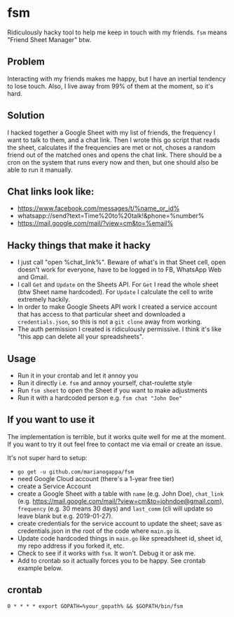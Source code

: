 # fsm
Ridiculously hacky tool to help me keep in touch with my friends. `fsm` means "Friend Sheet Manager" btw.

## Problem

Interacting with my friends makes me happy, but I have an inertial tendency to lose touch. Also, I live away from 99% of them at the moment, so it's hard.

## Solution

I hacked together a Google Sheet with my list of friends, the frequency I want to talk to them, and a chat link. Then I wrote this go script that reads the sheet, calculates if the frequencies are met or not, choses a random friend out of the matched ones and opens the chat link. There should be a cron on the system that runs every now and then, but one should also be able to run it manually.

## Chat links look like:

- https://www.facebook.com/messages/t/%name_or_id%
- whatsapp://send?text=Time%20to%20talk!&phone=%number%
- https://mail.google.com/mail/?view=cm&to=%email%

## Hacky things that make it hacky

- I just call "open %chat_link%". Beware of what's in that Sheet cell, open doesn't work for everyone, have to be logged in to FB, WhatsApp Web and Gmail.
- I call `Get` and `Update` on the Sheets API. For `Get` I read the whole sheet (btw Sheet name hardcoded). For `Update` I calculate the cell to write extremely hackily.
- In order to make Google Sheets API work I created a service account that has access to that particular sheet and downloaded a `credentials.json`, so this is not a `git clone` away from working.
- The auth permission I created is ridiculously permissive. I think it's like "this app can delete all your spreadsheets".

## Usage

- Run it in your crontab and let it annoy you
- Run it directly i.e. `fsm` and annoy yourself, chat-roulette style
- Run `fsm sheet` to open the Sheet if you want to make adjustments
- Run it with a hardcoded person e.g. `fsm chat "John Doe"`

## If you want to use it

The implementation is terrible, but it works quite well for me at the moment. If you want to try it out feel free to contact me via email or create an issue.

It's not super hard to setup: 

- `go get -u github.com/marianogappa/fsm`
- need Google Cloud account (there's a 1-year free tier)
- create a Service Account
- create a Google Sheet with a table with `name` (e.g. John Doe), `chat_link` (e.g. https://mail.google.com/mail/?view=cm&to=johndoe@gmail.com), `frequency` (e.g. 30 means 30 days) and `last_comm` (cli will update so leave blank but e.g. 2019-01-27).
- create credentials for the service account to update the sheet; save as credentials.json in the root of the code where `main.go` is.
- Update code hardcoded things in `main.go` like spreadsheet id, sheet id, my repo address if you forked it, etc.
- Check to see if it works with `fsm`. It won't. Debug it or ask me.
- Add to crontab so it actually forces you to be happy. See crontab example below.

## crontab

```
0 * * * * export GOPATH=%your_gopath% && $GOPATH/bin/fsm
```

